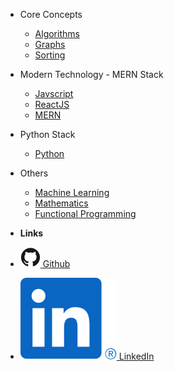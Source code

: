 <!-- docs/_sidebar.md -->

- Core Concepts

  - [Algorithms](waystosolve.md)
  - [Graphs](graphs.md)
  - [Sorting](sorting.md)

- Modern Technology - MERN Stack

  - [Javscript](javascript.md)
  - [ReactJS](reactjs.md)
  - [MERN](mean_mern.md)

- Python Stack

  - [Python](python.md)

- Others

  - [Machine Learning](machinelearning.md)
  - [Mathematics](maths.md)
  - [Functional Programming](functional.md)

- **Links**
- [![Github](./assets/img/github.svg) Github](https://github.com/Khalidansari)
- [![LinkedIn](./assets/img/linkedin.svg) LinkedIn](https://www.linkedin.com/in/khalid-ansari-dev/)